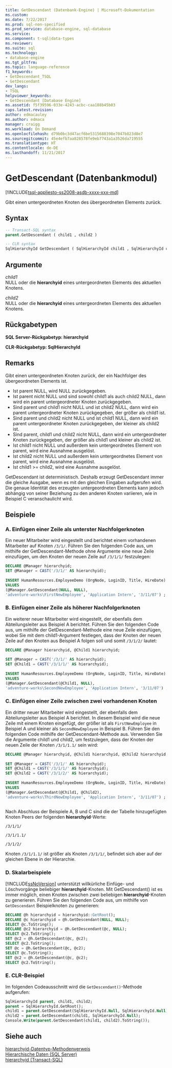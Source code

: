 ```yaml
---
title: GetDescendant (Datenbank-Engine) | Microsoft-Dokumentation
ms.custom: 
ms.date: 7/22/2017
ms.prod: sql-non-specified
ms.prod_service: database-engine, sql-database
ms.service: 
ms.component: t-sql|data-types
ms.reviewer: 
ms.suite: sql
ms.technology:
- database-engine
ms.tgt_pltfrm: 
ms.topic: language-reference
f1_keywords:
- GetDescendant_TSQL
- GetDescendant
dev_langs:
- TSQL
helpviewer_keywords:
- GetDescendant [Database Engine]
ms.assetid: f5f39596-033e-4243-acbc-caa188b45b03
caps.latest.revision: 
author: edmacauley
ms.author: edmaca
manager: craigg
ms.workload: On Demand
ms.openlocfilehash: d79b0bc3d47acf6be5315688398e7047b823d8e7
ms.sourcegitcommit: 45e4efb7aa828578fe9eb7743a1a3526da719555
ms.translationtype: HT
ms.contentlocale: de-DE
ms.lasthandoff: 11/21/2017
---
```

# <a name="getdescendant-database-engine"></a>GetDescendant (Datenbankmodul)
[!INCLUDE[tsql-appliesto-ss2008-asdb-xxxx-xxx-md](../../includes/tsql-appliesto-ss2008-asdb-xxxx-xxx-md.md)]

Gibt einen untergeordneten Knoten des übergeordneten Elements zurück.
  
## <a name="syntax"></a>Syntax  
  
```sql
-- Transact-SQL syntax  
parent.GetDescendant ( child1 , child2 )   
```  
  
```sql
-- CLR syntax  
SqlHierarchyId GetDescendant ( SqlHierarchyId child1 , SqlHierarchyId child2 )   
```  
  
## <a name="arguments"></a>Argumente  
*child1*  
NULL oder die **hierarchyid** eines untergeordneten Elements des aktuellen Knotens.
  
*child2*  
NULL oder die **hierarchyid** eines untergeordneten Elements des aktuellen Knotens.
  
## <a name="return-types"></a>Rückgabetypen  
**SQL Server-Rückgabetyp: hierarchyid**
  
**CLR-Rückgabetyp: SqlHierarchyId**
  
## <a name="remarks"></a>Remarks  
Gibt einen untergeordneten Knoten zurück, der ein Nachfolger des übergeordneten Elements ist.
-   Ist parent NULL, wird NULL zurückgegeben.  
-   Ist parent nicht NULL und sind sowohl child1 als auch child2 NULL, dann wird ein parent untergeordneter Knoten zurückgegeben.  
-   Sind parent und child1 nicht NULL und ist child2 NULL, dann wird ein parent untergeordneter Knoten zurückgegeben, der größer als child1 ist.  
-   Sind parent und child2 nicht NULL und ist child1 NULL, dann wird ein parent untergeordneter Knoten zurückgegeben, der kleiner als child2 ist.  
-   Sind parent, child1 und child2 nicht NULL, dann wird ein untergeordneter Knoten zurückgegeben, der größer als child1 und kleiner als child2 ist.  
-   Ist child1 nicht NULL und außerdem kein untergeordnetes Element von parent, wird eine Ausnahme ausgelöst.  
-   Ist child2 nicht NULL und außerdem kein untergeordnetes Element von parent, wird eine Ausnahme ausgelöst.  
-   Ist child1 >= child2, wird eine Ausnahme ausgelöst.  
  
GetDescendant ist deterministisch. Deshalb erzeugt GetDescendant immer die gleiche Ausgabe, wenn es mit den gleichen Eingaben aufgerufen wird. Die genaue Identität des erzeugten untergeordneten Elements kann jedoch abhängig von seiner Beziehung zu den anderen Knoten variieren, wie in Beispiel C veranschaulicht wird.
  
## <a name="examples"></a>Beispiele  
  
### <a name="a-inserting-a-row-as-the-least-descendant-node"></a>A. Einfügen einer Zeile als unterster Nachfolgerknoten  
Ein neuer Mitarbeiter wird eingestellt und berichtet einem vorhandenen Mitarbeiter auf Knoten `/3/1/`. Führen Sie den folgenden Code aus, um mithilfe der GetDescendant-Methode ohne Argumente eine neue Zeile einzufügen, um den Knoten der neuen Zeile auf `/3/1/1/` festzulegen:
  
```sql
DECLARE @Manager hierarchyid;   
SET @Manager = CAST('/3/1/' AS hierarchyid);  
  
INSERT HumanResources.EmployeeDemo (OrgNode, LoginID, Title, HireDate)  
VALUES  
(@Manager.GetDescendant(NULL, NULL),  
'adventure-works\FirstNewEmployee', 'Application Intern', '3/11/07') ;  
```  
  
### <a name="b-inserting-a-row-as-a-greater-descendant-node"></a>B. Einfügen einer Zeile als höherer Nachfolgerknoten  
Ein weiterer neuer Mitarbeiter wird eingestellt, der ebenfalls dem Abteilungsleiter aus Beispiel A berichtet. Führen Sie den folgenden Code aus, um mithilfe der GetDescendant-Methode eine neue Zeile einzufügen, wobei Sie mit dem child1-Argument festlegen, dass der Knoten der neuen Zeile auf den Knoten aus Beispiel A folgen soll und somit `/3/1/2/` lautet:
  
```sql
DECLARE @Manager hierarchyid, @Child1 hierarchyid;  
  
SET @Manager = CAST('/3/1/' AS hierarchyid);  
SET @Child1 = CAST('/3/1/1/' AS hierarchyid);  
  
INSERT HumanResources.EmployeeDemo (OrgNode, LoginID, Title, HireDate)  
VALUES  
(@Manager.GetDescendant(@Child1, NULL),  
'adventure-works\SecondNewEmployee', 'Application Intern', '3/11/07') ;  
```  
  
### <a name="c-inserting-a-row-between-two-existing-nodes"></a>C. Einfügen einer Zeile zwischen zwei vorhandenen Knoten  
Ein dritter neuer Mitarbeiter wird eingestellt, der ebenfalls dem Abteilungsleiter aus Beispiel A berichtet. In diesem Beispiel wird die neue Zeile mit einem Knoten eingefügt, der größer ist als `FirstNewEmployee` in Beispiel A und kleiner als `SecondNewEmployee` in Beispiel B. Führen Sie den folgenden Code mithilfe der GetDescendant-Methode aus. Verwenden Sie die Argumente child1 und child2, um festzulegen, dass der Knoten der neuen Zeile der Knoten `/3/1/1.1/` sein wird:
  
```sql
DECLARE @Manager hierarchyid, @Child1 hierarchyid, @Child2 hierarchyid;  
  
SET @Manager = CAST('/3/1/' AS hierarchyid);  
SET @Child1 = CAST('/3/1/1/' AS hierarchyid);  
SET @Child2 = CAST('/3/1/2/' AS hierarchyid);  
  
INSERT HumanResources.EmployeeDemo (OrgNode, LoginID, Title, HireDate)  
VALUES  
(@Manager.GetDescendant(@Child1, @Child2),  
'adventure-works\ThirdNewEmployee', 'Application Intern', '3/11/07') ;  
  
```  
  
Nach Abschluss der Beispiele A, B und C sind die der Tabelle hinzugefügten Knoten Peers der folgenden **hierarchyid**-Werte:
  
`/3/1/1/`
  
`/3/1/1.1/`
  
`/3/1/2/`
  
Knoten `/3/1/1.1/` ist größer als Knoten `/3/1/1/`, befindet sich aber auf der gleichen Ebene in der Hierarchie.
  
### <a name="d-scalar-examples"></a>D. Skalarbeispiele  
[!INCLUDE[ssNoVersion](../../includes/ssnoversion-md.md)] unterstützt willkürliche Einfüge- und Löschvorgänge beliebiger **hierarchyid**-Knoten. Mit GetDescendant() ist es immer möglich, einen Knoten zwischen zwei beliebigen **hierarchyid**-Knoten zu generieren. Führen Sie den folgenden Code aus, um mithilfe von `GetDescendant` Beispielknoten zu generieren:
  
```sql
DECLARE @h hierarchyid = hierarchyid::GetRoot();  
DECLARE @c hierarchyid = @h.GetDescendant(NULL, NULL);  
SELECT @c.ToString();  
DECLARE @c2 hierarchyid = @h.GetDescendant(@c, NULL);  
SELECT @c2.ToString();  
SET @c2 = @h.GetDescendant(@c, @c2);  
SELECT @c2.ToString();  
SET @c = @h.GetDescendant(@c, @c2);  
SELECT @c.ToString();  
SET @c2 = @h.GetDescendant(@c, @c2);  
SELECT @c2.ToString();  
```  
  
### <a name="e-clr-example"></a>E. CLR-Beispiel  
Im folgenden Codeausschnitt wird die `GetDescendant()`-Methode aufgerufen:
  
```sql
SqlHierarchyId parent, child1, child2;  
parent = SqlHierarchyId.GetRoot();  
child1 = parent.GetDescendant(SqlHierarchyId.Null, SqlHierarchyId.Null);  
child2 = parent.GetDescendant(child1, SqlHierarchyId.Null);  
Console.Write(parent.GetDescendant(child1, child2).ToString());  
```  
  
## <a name="see-also"></a>Siehe auch
[hierarchyid-Datentyp-Methodenverweis](http://msdn.microsoft.com/library/01a050f5-7580-4d5f-807c-7f11423cbb06)  
[Hierarchische Daten &#40;SQL Server&#41;](../../relational-databases/hierarchical-data-sql-server.md)  
[hierarchyid &#40;Transact-SQL&#41;](../../t-sql/data-types/hierarchyid-data-type-method-reference.md)
  
  
